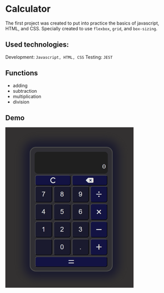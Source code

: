 # Calculator
The first project was created to put into practice the basics of javascript, HTML, and CSS.
Specially created to use `flexbox`, `grid`, and `box-sizing`.

## Used technologies:
Development: `Javascript, HTML, CSS`
Testing: `JEST`

## Functions
- adding
- subtraction
- multiplication
- division

## Demo
<img src="assets/calculatorDemo.gif" width="400">
